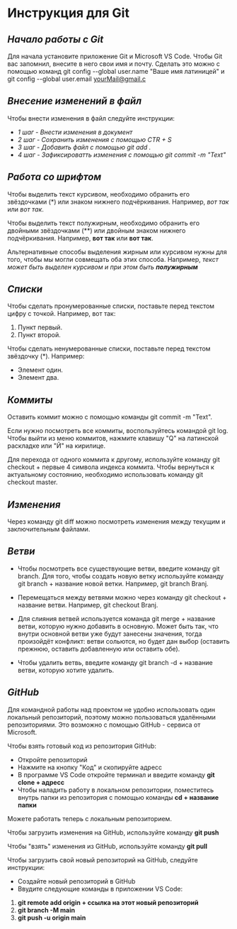 # Инструкция для Git

## ***Начало работы с Git***

Для начала установите приложение Git и Microsoft VS Code. 
Чтобы Git вас запомнил, внесите в него свои имя и почту. Сделать это можно с помощью команд git config --global user.name "Ваше имя латиницей" и git config --global user.email yourMail@gmail.c

## ***Внесение изменений в файл***

Чтобы внести изменения в файл следуйте инструкции:
* _1 шаг - Внести изменения в документ_
* _2 шаг - Сохранить изменения с помощью CTR + S_
* _3 шаг - Добавить файл с помощью git add ._
* _4 шаг - Зафиксироватть изменения с помощью git commit -m "Text"_

## ***Работа со шрифтом***

Чтобы выделить текст курсивом, необходимо обранить его звёздочками (*) или знаком нижнего подчёркивания. Например, *вот так* или _вот так_.

Чтобы выделить текст полужирным, необходимо обранить его двойными звёздочками (**) или двойным знаком нижнего подчёркивания. Например, **вот так** или __вот так__.

Альтернативные способы выделения жирным или курсивом нужны для того, чтобы мы могли совмещать оба этих способа. Например, _текст может быть выделен курсивом и при этом быть **полужирным**_

## ***Списки***

Чтобы сделать пронумерованные списки, поставьте перед текстом цифру с точкой. Например, вот так:
1. Пункт первый.
2. Пункт второй. 

Чтобы сделать ненумерованные списки, поставьте перед текстом звёздочку (*). Например: 
* Элемент один.
* Элемент два.

## ***Коммиты***


Оставить коммит можно с помощью команды git commit -m "Text".

Если нужно посмотреть все коммиты, воспользуйтесь командой git log. Чтобы выйти из меню коммитов, нажмите клавишу "Q" на латинской раскладке или "Й" на кирилице. 

Для перехода от одного коммита к другому, используйте команду git checkout + первые 4 символа индекса коммита. Чтобы вернуться к актуальному состоянию, необходимо использовать команду git checkout master.

## ***Изменения***

Через команду git diff можно посмотреть изменения между текущим и заключительным файлами.

## ***Ветви***

+ Чтобы посмотреть все существующие ветви, введите команду git branch.
Для того, чтобы создать новую ветку используйте команду git branch + название новой ветки. Например, git branch Branj.

+ Перемещаться между ветвями можно через команду git checkout + название ветви. Например, git checkout Branj.

+ Для слияния ветвей используется команда git merge + название ветви, которую нужно добавить в основную. Может быть так, что внутри основной ветви уже будут занесены значения, тогда произойдёт конфликт: ветви сольются, но будет дан выбор (оставить прежнюю, оставить добавленную или оставить обе).

+ Чтобы удалить ветвь, введите команду git branch -d + название ветви, которую хотите удалить.

## ***GitHub***

Для командной работы над проектом не удобно использовать один локальный репозиторий, поэтому можно пользоваться удалёнными репозиториями. Это возможно с помощью GitHub - сервиса от Microsoft. 

Чтобы взять готовый код из репозитория GitHub:
+ Откройте репозиторий
+ Нажмите на кнопку "Код" и скопируйте адресс
+ В программе VS Code откройте терминал и введите команду **git clone + адресс**
+ Чтобы наладить работу в локальном репозитории, поместитесь внутрь папки из репозитория с помощью команды **cd + название папки**

Можете работать теперь с локальным репозиторием.

Чтобы загрузить изменения на GitHub, используйте команду **git push** 

Чтобы "взять" изменения из GitHub, используйте команду **git pull**

Чтобы загрузить свой новый репозиторий на GitHub, следуйте инструкции:
* Создайте новый репозиторий в GitHub
* Ввудите следующие команды в приложении VS Code: 
1. **git remote add origin + ссылка на этот новый репозиторий**
2. **git branch -M main**
3. **git push -u origin main**